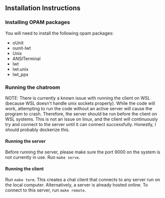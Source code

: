 ## Installation Instructions

### Installing OPAM packages
You will need to install the following opam packages:
- oUnit
- ounit-lwt
- Unix
- ANSITerminal
- lwt
- lwt.unix
- lwt_ppx

### Running the chatroom
NOTE: There is currently a known issue with running the client on WSL (because
WSL doesn't handle unix sockets properly). While the code will work, attempting
to run the code without an active server will cause the program to crash.
Therefore, the server should be run before the client on WSL systems. This is
not an issue on linux, and the client will continuously try and connect to the
server until it can connect successfully. Honestly, I should probably dockerize
this.

#### Running the server
Before running the server, please make sure the port 9000 on the system is not
currently in use.
Run `make serve`.

#### Running the client
Run `make term`. This creates a chat client that connects to any server run on
the local computer.
Alternatively, a server is already hosted online. To connect to this server, run
`make remote`.
